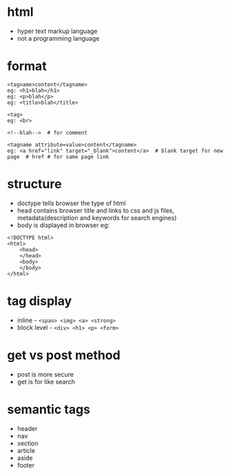 # html
- hyper text markup language
- not a programming language

# format
```
<tagname>content</tagname>
eg: <h1>blah</h1>
eg: <p>blah</p>
eg: <title>blah</title>
```
```
<tag>
eg: <br>
```
```
<!--blah-->  # for comment
```
```
<tagname attribute=value>content</tagname>
eg: <a href="link" target="_blank">content</a>  # blank target for new page  # href # for same page link
```

# structure
- doctype tells browser the type of html
- head contains browser title and links to css and js files, metadata(description and keywords for search engines)
- body is displayed in browser
eg:
```  
<!DOCTYPE html>
<html>
    <head>
    </head>
    <body>
    </body>
</html>
```
  
# tag display
- inline - `<span> <img> <a> <strong>`
- block level - `<div> <h1> <p> <form>`

# get vs post method
- post is more secure
- get is for like search

# semantic tags
- header
- nav
- section
- article
- aside
- footer